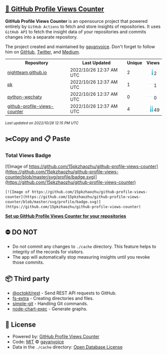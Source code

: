 ## [🚀 GitHub Profile Views Counter](https://github.com/gayanvoice/github-profile-views-counter)
**GitHub Profile Views Counter** is an opensource project that powered entirely by  `GitHub Actions` to fetch and store insights of repositories.
It uses `GitHub API` to fetch the insight data of your repositories and commits changes into a separate repository.

The project created and maintained by [gayanvoice](https://github.com/gayanvoice). Don't forget to follow him on [GitHub](https://github.com/gayanvoice), [Twitter](https://twitter.com/gayanvoice), and [Medium](https://gayanvoice.medium.com/).

<table>
	<tr>
		<th>
			Repository
		</th>
		<th>
			Last Updated
		</th>
		<th>
			Unique
		</th>
		<th>
			Views
		</th>
	</tr>
	<tr>
		<td>
			<a href="https://github.com/15pkzhaozhu/github-profile-views-counter/tree/master/readme/288138625/year.md">
				nightteam.github.io
			</a>
		</td>
		<td>
			2022/10/26 12:37 AM UTC
		</td>
		<td>
			2
		</td>
		<td>
			<img alt="Response time graph" src="https://github.com/15pkzhaozhu/github-profile-views-counter/raw/master/graph/288138625/small/year.png" height="20"> 2
		</td>
	</tr>
	<tr>
		<td>
			<a href="https://github.com/15pkzhaozhu/github-profile-views-counter/tree/master/readme/36483482/year.md">
				pk
			</a>
		</td>
		<td>
			2022/10/26 12:37 AM UTC
		</td>
		<td>
			1
		</td>
		<td>
			<img alt="Response time graph" src="https://github.com/15pkzhaozhu/github-profile-views-counter/raw/master/graph/36483482/small/year.png" height="20"> 1
		</td>
	</tr>
	<tr>
		<td>
			<a href="https://github.com/15pkzhaozhu/github-profile-views-counter/tree/master/readme/358118711/year.md">
				python-wechaty
			</a>
		</td>
		<td>
			2022/10/26 12:37 AM UTC
		</td>
		<td>
			0
		</td>
		<td>
			<img alt="Response time graph" src="https://github.com/15pkzhaozhu/github-profile-views-counter/raw/master/graph/358118711/small/year.png" height="20"> 0
		</td>
	</tr>
	<tr>
		<td>
			<a href="https://github.com/15pkzhaozhu/github-profile-views-counter/tree/master/readme/386482765/year.md">
				github-profile-views-counter
			</a>
		</td>
		<td>
			2022/10/26 12:37 AM UTC
		</td>
		<td>
			4
		</td>
		<td>
			<img alt="Response time graph" src="https://github.com/15pkzhaozhu/github-profile-views-counter/raw/master/graph/386482765/small/year.png" height="20"> 49
		</td>
	</tr>
</table>

<small><i>Last updated on 2022/10/28 12:15 PM UTC</i></small>

## ✂️Copy and 📋 Paste
### Total Views Badge
[![Image of https://github.com/15pkzhaozhu/github-profile-views-counter](https://github.com/15pkzhaozhu/github-profile-views-counter/blob/master/svg/profile/badge.svg)](https://github.com/15pkzhaozhu/github-profile-views-counter)

```readme
[![Image of https://github.com/15pkzhaozhu/github-profile-views-counter](https://github.com/15pkzhaozhu/github-profile-views-counter/blob/master/svg/profile/badge.svg)](https://github.com/15pkzhaozhu/github-profile-views-counter)
```
[**Set up GitHub Profile Views Counter for your repositories**](https://github.com/gayanvoice/github-profile-views-counter)
## ⛔ DO NOT
- Do not commit any changes to `./cache` directory. This feature helps to integrity of the records for visitors.
- The app will automatically stop measuring insights until you revoke those commits.
## 📦 Third party

- [@octokit/rest](https://www.npmjs.com/package/@octokit/rest) - Send REST API requests to GitHub.
- [fs-extra](https://www.npmjs.com/package/fs-extra) - Creating directories and files.
- [simple-git](https://www.npmjs.com/package/simple-git) - Handling Git commands.
- [node-chart-exec](https://www.npmjs.com/package/node-chart-exec) - Generate graphs.
## 📄 License
- Powered by: [GitHub Profile Views Counter](https://github.com/gayanvoice/github-profile-views-counter)
- Code: [MIT](./LICENSE) © [gayanvoice](https://github.com/gayanvoice)
- Data in the `./cache` directory: [Open Database License](https://opendatacommons.org/licenses/odbl/1-0/)